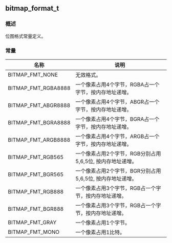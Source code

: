 ## bitmap\_format\_t
### 概述
 位图格式常量定义。
### 常量
<p id="bitmap_format_t_consts">

| 名称 | 说明 | 
| -------- | ------- | 
| BITMAP\_FMT\_NONE | 无效格式。 |
| BITMAP\_FMT\_RGBA8888 | 一个像素占用4个字节，RGBA占一个字节，按内存地址递增。 |
| BITMAP\_FMT\_ABGR8888 | 一个像素占用4个字节，ABGR占一个字节，按内存地址递增。 |
| BITMAP\_FMT\_BGRA8888 | 一个像素占用4个字节，BGRA占一个字节，按内存地址递增。 |
| BITMAP\_FMT\_ARGB8888 | 一个像素占用4个字节，ARGB占一个字节，按内存地址递增。 |
| BITMAP\_FMT\_RGB565 | 一个像素占用2个字节，RGB分别占用5,6,5位, 按内存地址递增。 |
| BITMAP\_FMT\_BGR565 | 一个像素占用2个字节，BGR分别占用5,6,5位, 按内存地址递增。 |
| BITMAP\_FMT\_RGB888 | 一个像素占用3个字节，RGB占一个字节，按内存地址递增。 |
| BITMAP\_FMT\_BGR888 | 一个像素占用3个字节，RGB占一个字节，按内存地址递增。 |
| BITMAP\_FMT\_GRAY | 一个像素占用1个字节。 |
| BITMAP\_FMT\_MONO | 一个像素占用1比特。 |
